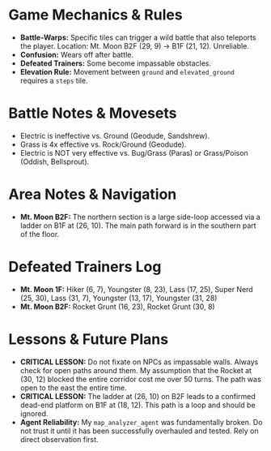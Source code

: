 # Game Mechanics & Rules
- **Battle-Warps:** Specific tiles can trigger a wild battle that also teleports the player. Location: Mt. Moon B2F (29, 9) -> B1F (21, 12). Unreliable.
- **Confusion:** Wears off after battle.
- **Defeated Trainers:** Some become impassable obstacles.
- **Elevation Rule:** Movement between `ground` and `elevated_ground` requires a `steps` tile.

# Battle Notes & Movesets
- Electric is ineffective vs. Ground (Geodude, Sandshrew).
- Grass is 4x effective vs. Rock/Ground (Geodude).
- Electric is NOT very effective vs. Bug/Grass (Paras) or Grass/Poison (Oddish, Bellsprout).

# Area Notes & Navigation
- **Mt. Moon B2F:** The northern section is a large side-loop accessed via a ladder on B1F at (26, 10). The main path forward is in the southern part of the floor.

# Defeated Trainers Log
- **Mt. Moon 1F:** Hiker (6, 7), Youngster (8, 23), Lass (17, 25), Super Nerd (25, 30), Lass (31, 7), Youngster (13, 17), Youngster (31, 28)
- **Mt. Moon B2F:** Rocket Grunt (16, 23), Rocket Grunt (30, 8)

# Lessons & Future Plans
- **CRITICAL LESSON:** Do not fixate on NPCs as impassable walls. Always check for open paths around them. My assumption that the Rocket at (30, 12) blocked the entire corridor cost me over 50 turns. The path was open to the east the entire time.
- **CRITICAL LESSON:** The ladder at (26, 10) on B2F leads to a confirmed dead-end platform on B1F at (18, 12). This path is a loop and should be ignored.
- **Agent Reliability:** My `map_analyzer_agent` was fundamentally broken. Do not trust it until it has been successfully overhauled and tested. Rely on direct observation first.